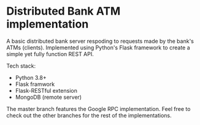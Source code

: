 # Distributed Bank ATM implementation

A basic distributed bank server respoding to requests made by the bank's ATMs (clients). Implemented using Python's Flask framework to create a simple yet fully function REST API.

Tech stack:
- Python 3.8+
- Flask framwork 
- Flask-RESTful extension
- MongoDB (remote server)

The master branch features the Google RPC implementation. Feel free to check out the other branches for the rest of the implementations.
